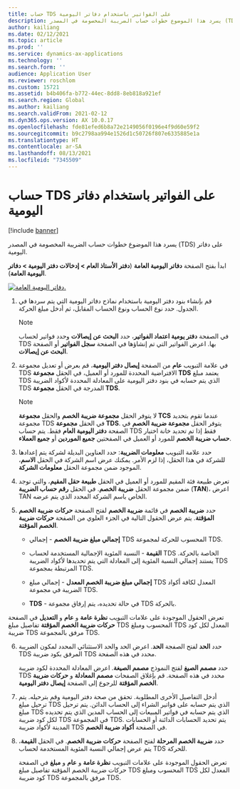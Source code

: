 ```yaml
---
title: حساب TDS على الفواتير باستخدام دفاتر اليومية
description: يسرد هذا الموضوع خطوات حساب الضريبة المخصومة في المصدر (TDS) على دفاتر اليومية.
author: kailiang
ms.date: 02/12/2021
ms.topic: article
ms.prod: ''
ms.service: dynamics-ax-applications
ms.technology: ''
ms.search.form: ''
audience: Application User
ms.reviewer: roschlom
ms.custom: 15721
ms.assetid: b4b406fa-b772-44ec-8dd8-8eb818a921ef
ms.search.region: Global
ms.author: kailiang
ms.search.validFrom: 2021-02-12
ms.dyn365.ops.version: AX 10.0.17
ms.openlocfilehash: fde81efed6b8a72e2149056f0196e4f9d60e59f2
ms.sourcegitcommit: b9c2798aa994e1526d1c50726f807e6335885e1a
ms.translationtype: HT
ms.contentlocale: ar-SA
ms.lasthandoff: 08/13/2021
ms.locfileid: "7345509"
---
```

# <a name="calculate-tds-on-invoices-using-journals"></a>حساب TDS على الفواتير باستخدام دفاتر اليومية

[!include [banner](../includes/banner.md)]

يسرد هذا الموضوع خطوات حساب الضريبة المخصومة في المصدر (TDS) على دفاتر اليومية.

ابدأ بفتح الصفحة **دفاتر اليومية العامة** (**دفتر الأستاذ العام > إدخالات دفتر اليومية > دفاتر اليومية العامة**).

[![دفاتر اليومية العامة.](./media/apac-ind-TDS-57.png)](./media/apac-ind-TDS-57.png)

1. قم بإنشاء بنود دفتر اليومية باستخدام نماذج دفاتر اليومية التي يتم سردها في الجدول. حدد نوع الحساب ونوع الحساب المقابل، ثم أدخل مبلغ الحركة. 

   > [!NOTE]
   > في الصفحة **دفتر يومية اعتماد الفواتير**، حدد **البحث عن إيصالات** وحدد فواتير لحساب TDS بها. اعرض الفواتير التي تم إنشاؤها في الصفحة **سجل الفواتير** أو الصفحة **البحث عن إيصالات**.  

2. في علامة التبويب **عام** من الصفحة **إيصال دفتر اليومية**، قم بعرض أو تعديل مجموعة TDS الافتراضية المحددة للمورد أو العميل، في الحقل **مجموعة TDS** يعتمد مبلغ TDS الذي يتم حسابه في بنود دفتر اليومية على المعادلة المحددة لأكواد الضريبة TDS المدرجة في الحقل **مجموعة TDS**. 

   > [!NOTE]
   > لا يتوفر الحقل **مجموعة ضريبة الخصم**  والحقل **مجموعة TCS** عندما تقوم بتحديد مجموعة TDS في الحقل **مجموعة TDS**. يتوفر الحقل **مجموعة ضريبة الخصم** في الصفحة **دفتر اليومية العام** فقط. يتم حساب TDS فقط إذا تم تحديد خانة اختيار **حساب ضريبة الخصم** للمورد أو العميل في الصفحتين **جميع الموردين** أو **جميع العملاء**.   

3. حدد علامة التبويب **معلومات الضريبة**: حدد العناوين البديلة لشركة يتم إعدادها للشركة في هذا الحقل، إذا لزم الأمر. يمكنك عرض اسم الشركة في الحقل **الاسم**، الموجود ضمن مجموعة الحقل **معلومات الشركة**. 

4. تعرض طبيعة فئة المقيم للمورد أو العميل في الحقل **طبيعة حقل المقيم**، والتي توجد ضمن مجموعة الحقل **ضريبة الخصم**. في الحقل **رقم حساب الضريبة** (**TAN**)، اعرض TAN الخاص باسم الشركة المحدد الذي يتم عرضه.  

5. حدد **ضريبة الخصم** في قائمة **ضريبة الخصم** لفتح الصفحة **حركات ضريبة الخصم المؤقتة**. يتم عرض الحقول التالية في الجزء العلوي من الصفحة **حركات ضريبة الخصم المؤقتة**.

   - **إجمالي مبلغ ضريبة الخصم** - إجمالي TDS المحسوب للحركة لمجموعة TDS.

   - **القيمة** - النسبة المئوية الإجمالية المستخدمة لحساب TDS الخاصة بالحركة. يستند إجمالي النسبة المئوية إلى المعادلة التي يتم تحديدها لأكواد الضريبة TDS المرتبطة بمجموعة TDS.

   - **إجمالي مبلغ ضريبة الخصم المعدل** - إجمالي مبلغ TDS المعدل لكافة أكواد الضريبة في مجموعة TDS.

   - **TDS** - في حالة تحديده، يتم إرفاق مجموعة TDS بالحركة.

  تعرض الحقول الموجودة على علامات التبويب **نظرة عامة** و **عام** و **التعديل** في الصفحة **حركات ضريبة الخصم المؤقتة** تفاصيل مبلغ TDS المحسوب ومبلغ TDS المعدل لكل كود ضريبة TDS مرفق بالمجموعة TDS.

6. حدد **الحد** لفتح الصفجة **الحد**. اعرض الحد والحد الاستثنائي المحدد لمكون الضريبة TDS المرفق بكود ضريبة TDS محدد في هذه الصفحة.

   حدد **مصمم الصيغ** لفتح النموذج **مصمم الصيغة**. اعرض المعادلة المحددة لكود ضريبة TDS محدد في هذه الصفحة. قم بإغلاق الصفحات **مصمم المعادلة** و **حركات ضريبة الخصم المؤقتة** للرجوع إلى الصفحة **إيصال دفتر اليومية**.

8. أدخل التفاصيل الأخرى المطلوبة. تحقق من صحة دفتر اليومية وقم بترحيله. يتم ترحيل مبلغ TDS الذي يتم حسابه على فواتير الشراء إلى الحساب الدائن. يتم ترحيل مبلغ TDS الذي يتم حسابه في فواتير المبيعات إلى الحساب المدين الذي يتم تحديده لكل كود ضريبة TDS في المجموعة TDS. يتم تحديد الحسابات الدائنة أو الحسابات المدينة لأكواد ضريبة TDS في الصفحة **أكواد ضريبة الخصم**.

9. حدد **ضريبة الخصم المرحلة** لفتح الصفحة **حركات ضريبة الخصم**. في الحقل **القيمة**، يتم عرض إجمالي النسبة المئوية المستخدمة لحساب TDS للحركة.

   تعرض الحقول الموجودة على علامات التبويب **نظرة عامة** و **عام** و **مبلغ** في الصفحة حركات ضريبة الخصم المؤقتة تفاصيل مبلغ TDS المحسوب ومبلغ TDS المعدل لكل كود ضريبة TDS مرفق بالمجموعة TDS.
